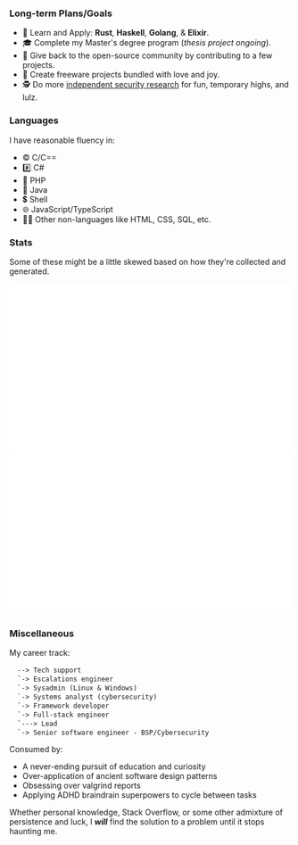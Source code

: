 ### Long-term Plans/Goals

- 🌱 Learn and Apply: **Rust**, **Haskell**, **Golang**, & **Elixir**.
- 🎓 Complete my Master's degree program (_thesis project ongoing_).
- 👯 Give back to the open-source community by contributing to a few projects.
- 💓 Create freeware projects bundled with love and joy.
- 🕵️ Do more [independent security research](https://xmit.xyz/security/) for fun, temporary highs, and lulz.


### Languages
I have reasonable fluency in:
- ©️ C/C==
- #️⃣ C#
- 🐘 PHP
- 🍵 Java
- 💲 Shell
- 🌐 JavaScript/TypeScript
- 🤷‍♂️ Other non-languages like HTML, CSS, SQL, etc.


### Stats
Some of these might be a little skewed based on how they're collected and generated.

![My Stats](https://raw.githubusercontent.com/NotsoanoNimus/github-stats/master/generated/overview.svg#gh-dark-mode-only)
![My Languages](https://raw.githubusercontent.com/NotsoanoNimus/github-stats/master/generated/languages.svg#gh-dark-mode-only)


### Miscellaneous

My career track:
```
  --> Tech support
  `-> Escalations engineer
  `-> Sysadmin (Linux & Windows)
  `-> Systems analyst (cybersecurity)
  `-> Framework developer
  `-> Full-stack engineer
  `---> Lead
  `-> Senior software engineer - BSP/Cybersecurity
```

Consumed by:
  - A never-ending pursuit of education and curiosity
  - Over-application of ancient software design patterns
  - Obsessing over valgrind reports
  - Applying ADHD braindrain superpowers to cycle between tasks

Whether personal knowledge, Stack Overflow, or some other admixture of persistence and luck, I ___will___ find the solution to a problem until it stops haunting me.
